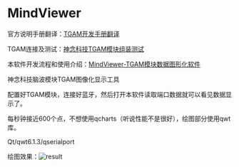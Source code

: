 # MindViewer

官方说明手册翻译：<a href="https://feater.top/about/2275/">TGAM开发手册翻译</a>

TGAM连接及测试：<a href="https://feater.top/linux/2353/">神念科技TGAM模块组装测试</a>

本软件开发流程和使用介绍：<a href="https://feater.top/series/qt/2354/">MindViewer-TGAM模块数据图形化软件</a>

神念科技脑波模块TGAM图像化显示工具

配置好TGAM模块，连接好蓝牙，然后打开本软件读取端口数据就可以看见数据显示了。

每秒钟接近600个点，不想使用qcharts（听说性能不是很好），绘图部分使用qwt库。

Qt/qwt6.1.3/qserialport

绘图效果：<img src="https://image.feater.top/mindviewer_result.png?imageView2/0/q/75|watermark/2/text/ZmVhdGVyLnRvcA==/font/5a6L5L2T/fontsize/800/fill/I0ZGMDAwMA==/dissolve/100/gravity/SouthWest/dx/10/dy/10" alt="result"></img>